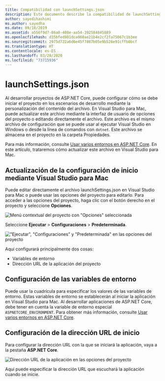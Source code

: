 ```yaml
---
title: Compatibilidad con launchSettings.json
description: Este documento describe la compatibilidad de launchSettings.json en Visual Studio para Mac
author: sayedihashimi
ms.author: sayedha
ms.date: 09/18/2019
ms.assetid: a556f9d7-86a8-408e-aa54-392584845889
ms.openlocfilehash: d35bfed901dca960ae21b4e2cf2fa75067c1b3ee
ms.sourcegitcommit: 2975d722a6d6e45f7887b05e9b526e91cffb0bcf
ms.translationtype: HT
ms.contentlocale: es-ES
ms.lasthandoff: 03/20/2020
ms.locfileid: "73715936"
---
```

# <a name="launchsettingsjson"></a>launchSettings.json

Al desarrollar proyectos de ASP.NET Core, puede configurar cómo se debe iniciar el proyecto en los escenarios de desarrollo mediante la personalización del contenido del archivo. En Visual Studio para Mac, puede actualizar este archivo mediante la interfaz de usuario de opciones del proyecto o editando directamente el archivo. Este archivo es el mismo archivo de configuración que se puede usar al ejecutar Visual Studio en Windows o desde la línea de comandos con `dotnet`. Este archivo se almacena en el proyecto en la carpeta Propiedades.

Para más información, consulte [Usar varios entornos en ASP.NET Core](/aspnet/core/fundamentals/environments). En este artículo, trataremos cómo actualizar este archivo en Visual Studio para Mac.

## <a name="update-the-start-configuration-by-using-visual-studio-for-mac"></a>Actualización de la configuración de inicio mediante Visual Studio para Mac

Puede editar directamente el archivo launchSettings.json en Visual Studio para Mac o puede usar las opciones del proyecto para editarlo. Para acceder a las opciones del proyecto, haga clic con el botón derecho en el proyecto y seleccione **Opciones**.

![Menú contextual del proyecto con "Opciones" seleccionada](media/vsmac-ctx-proj-options.png)

Seleccione **Ejecutar** > **Configuraciones** > **Predeterminada**.

!["Ejecutar", "Configuraciones" y "Predeterminada" en las opciones del proyecto](media/vsmac-run-config-default.png)

Aquí configurará principalmente dos cosas:

 - Variables de entorno
 - Dirección URL de la aplicación del proyecto

## <a name="configure-environment-variables"></a>Configuración de las variables de entorno

Puede usar la cuadrícula para especificar los valores de las variables de entorno. Estas variables de entorno se establecerán al iniciar la aplicación en Visual Studio para Mac. Al desarrollar aplicaciones de ASP.NET Core, debe tener en cuenta la variable de entorno especial `ASPNETCORE_ENVIRONMENT`. Para obtener más información, consulte [Usar varios entornos en ASP.NET Core](/aspnet/core/fundamentals/environments).


## <a name="configure-the-start-url"></a>Configuración de la dirección URL de inicio

Para configurar la dirección URL con la que se iniciará la aplicación, vaya a la pestaña **ASP.NET Core**.

![Dirección URL de la aplicación en las opciones del proyecto](media/vsmac-run-config-default-aspnetcore.png)

Aquí puede especificar la dirección URL que escuchará la aplicación cuando se inicie.